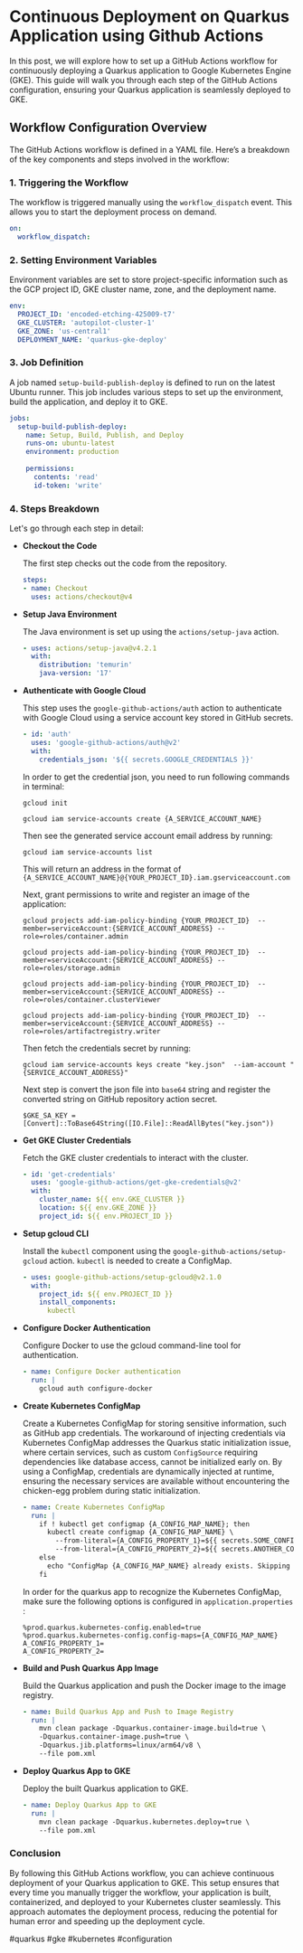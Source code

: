 # Continuous Deployment on Quarkus Application using Github Actions

In this post, we will explore how to set up a GitHub Actions workflow for continuously deploying a Quarkus application to Google Kubernetes Engine (GKE). This guide will walk you through each step of the GitHub Actions configuration, ensuring your Quarkus application is seamlessly deployed to GKE.

## Workflow Configuration Overview

The GitHub Actions workflow is defined in a YAML file. Here’s a breakdown of the key components and steps involved in the workflow:

### 1. Triggering the Workflow

The workflow is triggered manually using the `workflow_dispatch` event. This allows you to start the deployment process on demand.

```yaml
on:
  workflow_dispatch: 
```

### 2. Setting Environment Variables

Environment variables are set to store project-specific information such as the GCP project ID, GKE cluster name, zone, and the deployment name.

```yaml
env: 
  PROJECT_ID: 'encoded-etching-425009-t7'
  GKE_CLUSTER: 'autopilot-cluster-1'
  GKE_ZONE: 'us-central1'
  DEPLOYMENT_NAME: 'quarkus-gke-deploy'
```

### 3. Job Definition

A job named `setup-build-publish-deploy` is defined to run on the latest Ubuntu runner. This job includes various steps to set up the environment, build the application, and deploy it to GKE.

```yaml
jobs:
  setup-build-publish-deploy:
    name: Setup, Build, Publish, and Deploy
    runs-on: ubuntu-latest
    environment: production
    
    permissions:
      contents: 'read'
      id-token: 'write'
```

### 4. Steps Breakdown

Let's go through each step in detail:

- **Checkout the Code**

  The first step checks out the code from the repository.

  ```yaml
  steps:
  - name: Checkout
    uses: actions/checkout@v4
  ```

- **Setup Java Environment**

  The Java environment is set up using the `actions/setup-java` action.

  ```yaml
  - uses: actions/setup-java@v4.2.1
    with:
      distribution: 'temurin'
      java-version: '17'
  ```

- **Authenticate with Google Cloud**

  This step uses the `google-github-actions/auth` action to authenticate with Google Cloud using a service account key stored in GitHub secrets.

  ```yaml
  - id: 'auth'
    uses: 'google-github-actions/auth@v2'
    with:
      credentials_json: '${{ secrets.GOOGLE_CREDENTIALS }}'
  ```

  In order to get the credential json, you need to run following commands in terminal:

  ```
  gcloud init 
  
  gcloud iam service-accounts create {A_SERVICE_ACCOUNT_NAME}
  ```

  Then see the generated service account email address by running:

  ```
  gcloud iam service-accounts list
  ```

  This will return an address in the format of `{A_SERVICE_ACCOUNT_NAME}@{YOUR_PROJECT_ID}.iam.gserviceaccount.com`

  Next, grant permissions to write and register an image of the application:

  ```
  gcloud projects add-iam-policy-binding {YOUR_PROJECT_ID}  --member=serviceAccount:{SERVICE_ACCOUNT_ADDRESS} --role=roles/container.admin
  
  gcloud projects add-iam-policy-binding {YOUR_PROJECT_ID}  --member=serviceAccount:{SERVICE_ACCOUNT_ADDRESS} --role=roles/storage.admin
  
  gcloud projects add-iam-policy-binding {YOUR_PROJECT_ID}  --member=serviceAccount:{SERVICE_ACCOUNT_ADDRESS} --role=roles/container.clusterViewer
  
  gcloud projects add-iam-policy-binding {YOUR_PROJECT_ID}  --member=serviceAccount:{SERVICE_ACCOUNT_ADDRESS} --role=roles/artifactregistry.writer
  ```

  Then fetch the credentials secret by running:

  ```
  gcloud iam service-accounts keys create "key.json"  --iam-account "{SERVICE_ACCOUNT_ADDRESS}"
  ```

  Next step is convert the json file into `base64` string and register the converted string on GitHub repository action secret.

  ```
  $GKE_SA_KEY = [Convert]::ToBase64String([IO.File]::ReadAllBytes("key.json"))    
  ```

- **Get GKE Cluster Credentials**

  Fetch the GKE cluster credentials to interact with the cluster.

  ```yaml
  - id: 'get-credentials'
    uses: 'google-github-actions/get-gke-credentials@v2'
    with:
      cluster_name: ${{ env.GKE_CLUSTER }}
      location: ${{ env.GKE_ZONE }}
      project_id: ${{ env.PROJECT_ID }}
  ```

- **Setup gcloud CLI**

  Install the `kubectl` component using the `google-github-actions/setup-gcloud` action. `kubectl` is needed to create a ConfigMap.

  ```yaml
  - uses: google-github-actions/setup-gcloud@v2.1.0
    with:
      project_id: ${{ env.PROJECT_ID }}
      install_components: 
        kubectl
  ```

- **Configure Docker Authentication**

  Configure Docker to use the gcloud command-line tool for authentication.

  ```yaml
  - name: Configure Docker authentication
    run: |
      gcloud auth configure-docker
  ```

- **Create Kubernetes ConfigMap**

  Create a Kubernetes ConfigMap for storing sensitive information, such as GitHub app credentials. The workaround of injecting credentials via Kubernetes ConfigMap addresses the Quarkus static initialization issue, where certain services, such as custom `ConfigSource` requiring dependencies like database access, cannot be initialized early on. By using a ConfigMap, credentials are dynamically injected at runtime, ensuring the necessary services are available without encountering the chicken-egg problem during static initialization.

  ```yaml
  - name: Create Kubernetes ConfigMap
    run: |
      if ! kubectl get configmap {A_CONFIG_MAP_NAME}; then
        kubectl create configmap {A_CONFIG_MAP_NAME} \
          --from-literal={A_CONFIG_PROPERTY_1}=${{ secrets.SOME_CONFIG_VALUE_YOU_WANT_TO_INJECT }} \
          --from-literal={A_CONFIG_PROPERTY_2}=${{ secrets.ANOTHER_CONFIG_VALUE_YOU_WANT_TO_INJECT }};
      else
        echo "ConfigMap {A_CONFIG_MAP_NAME} already exists. Skipping creation.";
      fi
  ```

  In order for the quarkus app to recognize the Kubernetes ConfigMap, make sure the following options is configured in `application.properties` :

  ```
  %prod.quarkus.kubernetes-config.enabled=true
  %prod.quarkus.kubernetes-config.config-maps={A_CONFIG_MAP_NAME}
  A_CONFIG_PROPERTY_1=
  A_CONFIG_PROPERTY_2=
  ```

- **Build and Push Quarkus App Image**

  Build the Quarkus application and push the Docker image to the image registry.

  ```yaml
  - name: Build Quarkus App and Push to Image Registry 
    run: |
      mvn clean package -Dquarkus.container-image.build=true \
      -Dquarkus.container-image.push=true \
      -Dquarkus.jib.platforms=linux/arm64/v8 \
      --file pom.xml
  ```

- **Deploy Quarkus App to GKE**

  Deploy the built Quarkus application to GKE.

  ```yaml
  - name: Deploy Quarkus App to GKE
    run: | 
      mvn clean package -Dquarkus.kubernetes.deploy=true \
      --file pom.xml
  ```

### Conclusion

By following this GitHub Actions workflow, you can achieve continuous deployment of your Quarkus application to GKE. This setup ensures that every time you manually trigger the workflow, your application is built, containerized, and deployed to your Kubernetes cluster seamlessly. This approach automates the deployment process, reducing the potential for human error and speeding up the deployment cycle.

#quarkus #gke #kubernetes #configuration
